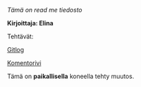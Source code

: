 
*Tämä on read me tiedosto*

**Kirjoittaja: Elina**

Tehtävät:

[Gitlog](https://github.com/kuukelo/ot-harjoitustyo/blob/master/laskarit/viikko1/gitlog.txt)

[Komentorivi](https://github.com/kuukelo/ot-harjoitustyo/blob/master/laskarit/viikko1/komentorivi.txt)

Tämä on **paikallisella** koneella tehty muutos.
